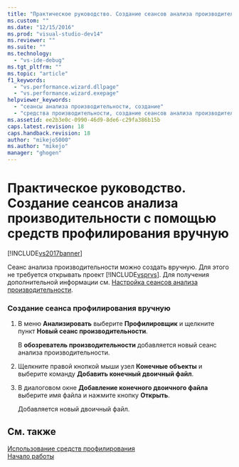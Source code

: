 ```yaml
---
title: "Практическое руководство. Создание сеансов анализа производительности с помощью средств профилирования вручную | Microsoft Docs"
ms.custom: ""
ms.date: "12/15/2016"
ms.prod: "visual-studio-dev14"
ms.reviewer: ""
ms.suite: ""
ms.technology: 
  - "vs-ide-debug"
ms.tgt_pltfrm: ""
ms.topic: "article"
f1_keywords: 
  - "vs.performance.wizard.dllpage"
  - "vs.performance.wizard.exepage"
helpviewer_keywords: 
  - "сеансы анализа производительности, создание"
  - "средства производительности, создание сеансов анализа производительности"
ms.assetid: ee2b3e0c-0990-46d9-8de6-c29fa386b15b
caps.latest.revision: 18
caps.handback.revision: 18
author: "mikejo5000"
ms.author: "mikejo"
manager: "ghogen"
---
```

# Практическое руководство. Создание сеансов анализа производительности с помощью средств профилирования вручную
[!INCLUDE[vs2017banner](../code-quality/includes/vs2017banner.md)]

Сеанс анализа производительности можно создать вручную.  Для этого не требуется открывать проект [!INCLUDE[vsprvs](../code-quality/includes/vsprvs_md.md)].  Для получения дополнительной информации см. [Настройка сеансов анализа производительности](../profiling/configuring-performance-sessions.md).  
  
### Создание сеанса профилирования вручную  
  
1.  В меню **Анализировать** выберите **Профилировщик** и щелкните пункт **Новый сеанс производительности**.  
  
     В **обозреватель производительности** добавляется новый сеанс анализа производительности.  
  
2.  Щелкните правой кнопкой мыши узел **Конечные объекты** и выберите команду **Добавить конечный двоичный файл**.  
  
3.  В диалоговом окне **Добавление конечного двоичного файла** выберите имя файла и нажмите кнопку **Открыть**.  
  
     Добавляется новый двоичный файл.  
  
## См. также  
 [Использование средств профилирования](../profiling/performance-explorer.md)   
 [Начало работы](../profiling/getting-started-with-performance-tools.md)